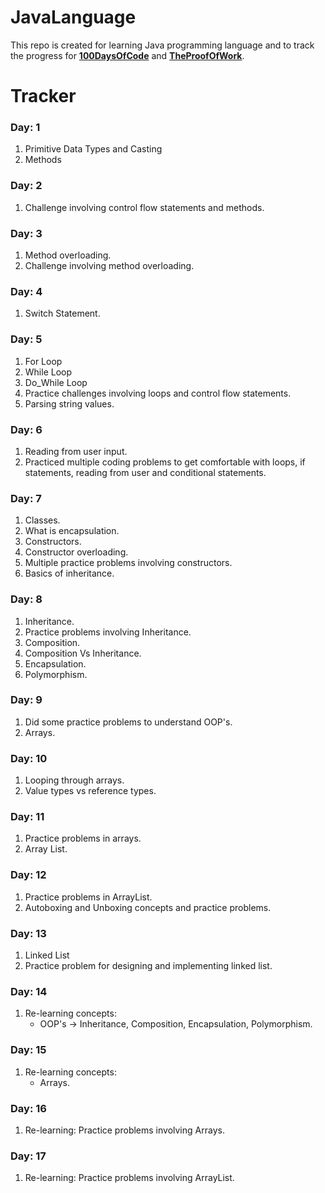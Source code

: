 # JavaLanguage

This repo is created for learning Java programming language and to track the progress for [**100DaysOfCode**](https://twitter.com/_100DaysOfCode?s=20) and [**TheProofOfWork**](https://twitter.com/TheProofOfWork?s=20).

# Tracker

### Day: 1

1. Primitive Data Types and Casting
2. Methods

### Day: 2

1. Challenge involving control flow statements and methods.

### Day: 3

1. Method overloading.
2. Challenge involving method overloading.

### Day: 4

1. Switch Statement.

### Day: 5

1. For Loop
2. While Loop
3. Do_While Loop
4. Practice challenges involving loops and control flow statements.
5. Parsing string values.

### Day: 6

1. Reading from user input.
2. Practiced multiple coding problems to get comfortable with loops, if statements, reading from user and conditional statements.

### Day: 7

1. Classes.
2. What is encapsulation.
3. Constructors.
4. Constructor overloading.
5. Multiple practice problems involving constructors.
6. Basics of inheritance.

### Day: 8

1. Inheritance.
2. Practice problems involving Inheritance.
3. Composition.
4. Composition Vs Inheritance.
5. Encapsulation.
6. Polymorphism.

### Day: 9

1. Did some practice problems to understand OOP's.
2. Arrays.

### Day: 10

1. Looping through arrays.
2. Value types vs reference types.

### Day: 11

1. Practice problems in arrays.
2. Array List.

### Day: 12

1. Practice problems in ArrayList.
2. Autoboxing and Unboxing concepts and practice problems.

### Day: 13

1. Linked List
2. Practice problem for designing and implementing linked list.

### Day: 14

1. Re-learning concepts: 
    * OOP's -> Inheritance, Composition, Encapsulation, Polymorphism.

### Day: 15

1. Re-learning concepts:
   * Arrays.

### Day: 16

1. Re-learning: Practice problems involving Arrays.

### Day: 17

1. Re-learning: Practice problems involving ArrayList.
